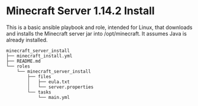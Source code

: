 # Minecraft Server 1.14.2 Install #

This is a basic ansible playbook and role, intended for Linux, that
downloads and installs the Minecraft server jar into /opt/minecraft. It
assumes Java is already installed.

```
minecraft_server_install
├── minecraft_install.yml
├── README.md
└── roles
    └── minecraft_server_install
        ├── files
        │   ├── eula.txt
        │   └── server.properties
        └── tasks
            └── main.yml
```
